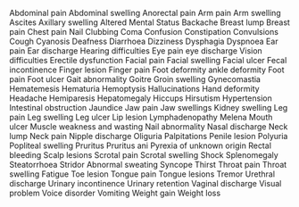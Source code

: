 Abdominal pain
Abdominal swelling
Anorectal pain
Arm pain
Arm swelling
Ascites
Axillary swelling
Altered Mental Status
Backache
Breast lump
Breast pain
Chest pain
Nail Clubbing
Coma
Confusion
Constipation
Convulsions
Cough
Cyanosis
Deafness
Diarrhoea
Dizziness
Dysphagia
Dyspnoea
Ear pain
Ear discharge
Hearing difficulties
Eye pain
eye discharge
Vision difficulties
Erectile dysfunction
Facial pain
Facial swelling
Facial ulcer
Fecal incontinence
Finger lesion
Finger pain
Foot deformity 
ankle deformity
Foot pain
Foot ulcer
Gait abnormality
Goitre
Groin swelling
Gynecomastia
Hematemesis
Hematuria
Hemoptysis
Hallucinations
Hand deformity
Headache
Hemiparesis
Hepatomegaly
Hiccups
Hirsutism
Hypertension
Intestinal obstruction
Jaundice
Jaw pain
Jaw swellings
Kidney swelling
Leg pain
Leg swelling
Leg ulcer
Lip lesion
Lymphadenopathy
Melena
Mouth ulcer
Muscle weakness and wasting
Nail abnormality
Nasal discharge
Neck lump
Neck pain
Nipple discharge
Oliguria
Palpitations
Penile lesion
Polyuria
Popliteal swelling
Pruritus
Pruritus ani
Pyrexia of unknown origin
Rectal bleeding
Scalp lesions
Scrotal pain
Scrotal swelling
Shock
Splenomegaly
Steatorrhoea
Stridor
Abnormal sweating
Syncope
Thirst
Throat pain
Throat swelling
Fatigue
Toe lesion
Tongue pain
Tongue lesions
Tremor
Urethral discharge
Urinary incontinence
Urinary retention
Vaginal discharge
Visual problem
Voice disorder
Vomiting
Weight gain
Weight loss
